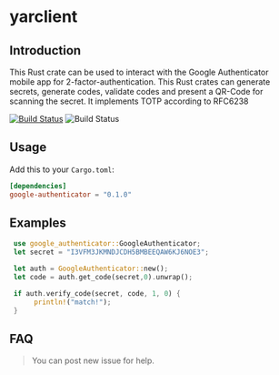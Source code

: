 # yarclient
## Introduction
This Rust crate can be used to interact with the Google Authenticator mobile app for 2-factor-authentication.
This Rust crates can generate secrets, generate codes, validate codes and present a QR-Code for scanning the secret.
It implements TOTP according to RFC6238

[![Build Status](https://travis-ci.org/hanskorg/google-authenticator-rust.svg?branch=master)](https://travis-ci.org/hanskorg/google-authenticator-rust)
![Build Status](https://img.shields.io/crates/v/google-authenticator.svg)
## Usage
Add this to your `Cargo.toml`:

```toml
[dependencies]
google-authenticator = "0.1.0"
```
## Examples
```rust
 use google_authenticator::GoogleAuthenticator;
 let secret = "I3VFM3JKMNDJCDH5BMBEEQAW6KJ6NOE3";

 let auth = GoogleAuthenticator::new();
 let code = auth.get_code(secret,0).unwrap();

 if auth.verify_code(secret, code, 1, 0) {
      println!("match!");
 }
```

## FAQ
> You can post new issue for help.